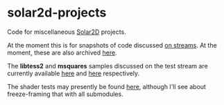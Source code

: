 # solar2d-projects
Code for miscellaneous [Solar2D](https://solar2d.com) projects.

At the moment this is for snapshots of code discussed [on streams](https://www.twitch.tv/ggcrunchy). At the moment, these are also archived [here](https://www.youtube.com/channel/UCgI4xMfkCIo4rBFHfAHR6sA).

The **libtess2** and **msquares** samples discussed on the test stream are currently available [here](https://github.com/ggcrunchy/corona-plugin-docs/tree/master/libtess2_sample) and
[here](https://github.com/ggcrunchy/corona-plugin-docs/tree/master/msquares_sample) respectively.

The shader tests may presently be found [here](https://bitbucket.org/ggcrunchy/corona_shader_tests), although I'll see about freeze-framing that with all submodules.